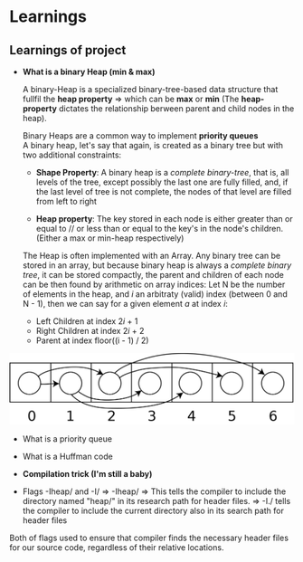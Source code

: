 # **Learnings**

## **Learnings of project**

- **What is a binary Heap (min & max)**

  A binary-Heap is a specialized binary-tree-based data structure that fullfil the **heap property** => which can be **max** or **min** (The **heap-property** dictates the relationship berween parent and child nodes in the heap). <br>

  Binary Heaps are a common way to implement **priority queues** <br>
  A binary heap, let's say that again, is created as a binary tree but with two additional constraints:

  - **Shape Property**: A binary heap is a <i>complete binary-tree</i>, that is, all levels of the tree, except possibly the last one are fully filled, and, if the last level of tree is not complete, the nodes of that level are filled from left to right

  - **Heap property**: The key stored in each node is either greater than or equal to // or less than or equal to the key's in the node's children. (Either a max or min-heap respectively)

  The Heap is often implemented with an Array. Any binary tree can be stored in an array, but because binary heap is always a <i>complete binary tree</i>, it can be stored compactly, the parent and children of each node can be then found by arithmetic on array indices:
  Let N be the number of elements in the heap, and <i>i</i> an arbitraty (valid) index (between 0 and N - 1), then we can say for a given element <i>a</i> at index <i>i</i>:

  - Left Children at index 2<i>i</i> + 1
  - Right Children at index 2<i>i</i> + 2
  - Parent at index floor((i - 1) / 2)

<img src="./img/HeapArray.png">

- What is a priority queue

- What is a Huffman code

- **Compilation trick (I'm still a baby)**

- Flags -Iheap/ and -I/
  => -Iheap/ => This tells the compiler to include the directory named "heap/" in its research path for header files.
  => -I./ tells the compiler to include the current directory also in its search path for header files

Both of flags used to ensure that compiler finds the necessary header files for our source code, regardless of their relative locations.

